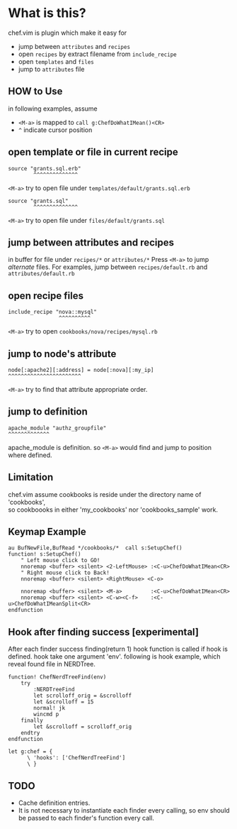What is this?
==================================
chef.vim is plugin which make it easy for

  * jump between `attributes` and `recipes`
  * open `recipes` by extract filename from `include_recipe`
  * open `templates` and `files`
  * jump to `attributes` file

HOW to Use
-----------------------------------------------------------------
in following examples, assume

* `<M-a>` is mapped to `call g:ChefDoWhatIMean()<CR>`
* `^` indicate cursor position

## open template or file in current recipe

    source "grants.sql.erb"
            ^^^^^^^^^^^^^^
`<M-a>` try to open file under `templates/default/grants.sql.erb`

    source "grants.sql"
            ^^^^^^^^^^^^^^
`<M-a>` try to open file under `files/default/grants.sql`

## jump between attributes and recipes
in buffer for file under `recipes/*` or `attributes/*`
Press `<M-a>` to jump *alternate* files.
For examples, jump between `recipes/default.rb` and `attributes/default.rb`

## open recipe files

    include_recipe "nova::mysql"
                    ^^^^^^^^^^
`<M-a>` try to open `cookbooks/nova/recipes/mysql.rb`

## jump to node's attribute

    node[:apache2][:address] = node[:nova][:my_ip]
    ^^^^^^^^^^^^^^^^^^^^^^^

`<M-a>` try to find that attribute appropriate order.

## jump to definition

    apache_module "authz_groupfile"
    ^^^^^^^^^^^^^

apache_module is definition. so `<M-a>` would find and jump to position where defined.

Limitation
-----------------------------------------------------------------
chef.vim assume cookbooks is reside under the directory name of 'cookbooks',  
so cookboooks in either 'my_cookbooks' nor 'cookbooks_sample' work.


Keymap Example
-----------------------------------------------------------------

    au BufNewFile,BufRead */cookbooks/*  call s:SetupChef()
    function! s:SetupChef()
        " Left mouse click to GO!
        nnoremap <buffer> <silent> <2-LeftMouse> :<C-u>ChefDoWhatIMean<CR>
        " Right mouse click to Back!
        nnoremap <buffer> <silent> <RightMouse> <C-o>

        nnoremap <buffer> <silent> <M-a>         :<C-u>ChefDoWhatIMean<CR>
        nnoremap <buffer> <silent> <C-w><C-f>    :<C-u>ChefDoWhatIMeanSplit<CR>
    endfunction

Hook after finding success [experimental]
-----------------------------------------------------------------
After each finder success finding(return 1)
hook function is called if hook is defined.
hook take one argument 'env'.
following is hook example, which reveal found file in NERDTree.

    function! ChefNerdTreeFind(env)
        try
            :NERDTreeFind
            let scrolloff_orig = &scrolloff
            let &scrolloff = 15
            normal! jk
            wincmd p
        finally
            let &scrolloff = scrolloff_orig
        endtry
    endfunction

    let g:chef = {
          \ 'hooks': ['ChefNerdTreeFind']
          \ }

TODO
-----------------------------------------------------------------
* Cache definition entries.
* It is not necessary to instantiate each finder every calling, so env should be passed to each finder's function every call.
